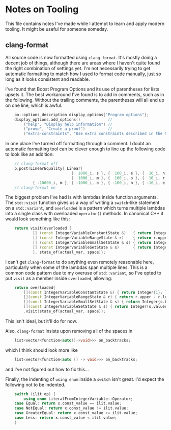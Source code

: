 Notes on Tooling
================

This file contains notes I've made while I attempt to learn and apply modern tooling. It might be
useful for someone someday.

clang-format
------------

All source code is now formatted using ``clang-format``. It's mostly doing a decent job of things,
although there are areas where I haven't quite found the right combination of settings yet. I'm not
necessarily trying to get automatic formatting to match how I used to format code manually, just so
long as it looks consistent and readable.

I've found that Boost Program Options and its use of parentheses for lists upsets it. The best
workaround I've found is to add in comments, such as in the following. Without the trailing
comments, the parentheses will all end up on one line, which is awful.
```C++
    po::options_description display_options{"Program options"};
    display_options.add_options()            //
        ("help", "Display help information") //
        ("prove", "Create a proof")          //
        ("extra-constraints", "Use extra constraints described in the MiniCP paper");

```

In one place I've turned off formatting through a comment. I doubt an automatic formatting tool can
be clever enough to line up the following code to look like an addition:
```C++
    // clang-format off
    p.post(LinearEquality{ Linear{
                             {  1000_i, s }, {  100_i, e }, {  10_i, n }, {  1_i, d },
                             {  1000_i, m }, {  100_i, o }, {  10_i, r }, {  1_i, e },
            { -10000_i, m }, { -1000_i, o }, { -100_i, n }, { -10_i, e }, { -1_i, y }, }, 0_i });
    // clang-format on
```

The biggest problem I've had is with lambdas inside function arguments. The ``std::visit`` function
gives us a way of writing a ``switch``-like statement on a ``std::variant``, and ``overloaded`` is a
pattern which turns multiple lambdas into a single class with overloaded ``operator()`` methods. In
canonical C++ it would look something like this:
```C++
    return visit{overloaded {
            [] (const IntegerVariableConstantState &)   { return Integer{ 1 }; },
            [] (const IntegerVariableRangeState & r)    { return r.upper - r.lower + Integer{ 1 }; },
            [] (const IntegerVariableSmallSetState & s) { return Integer{ s.bits.popcount() }; },
            [] (const IntegerVariableSetState & s)      { return Integer(s.values->size()); }
            }, state_of(actual_var, space)};
```

I can't get ``clang-format`` to do anything even remotely reasonable here, particularly when some of
the lambdas span multiple lines. This is a common code pattern due to my overuse of
``std::variant``, so I've opted to put ``visit`` as a member inside ``overloaded``, allowing:
```C++
    return overloaded{
        [](const IntegerVariableConstantState &) { return Integer{1}; },
        [](const IntegerVariableRangeState & r) { return r.upper - r.lower + Integer{1}; },
        [](const IntegerVariableSmallSetState & s) { return Integer{s.bits.popcount()}; },
        [](const IntegerVariableSetState & s) { return Integer(s.values->size()); }}
        .visit(state_of(actual_var, space));
```
This isn't ideal, but it'll do for now.

Also, ``clang-format`` insists upon removing all of the spaces in
```C++
    list<vector<function<auto()->void>>> on_backtracks;
```
which I think should look more like
```C++
    list<vector<function<auto () -> void>>> on_backtracks;
```
and I've not figured out how to fix this...

Finally, the indenting of ``using enum`` inside a ``switch`` isn't great. I'd expect the following
not to be indented.
```C++
    switch (ilit.op) {
        using enum LiteralFromIntegerVariable::Operator;
    case Equal: return x.const_value == ilit.value;
    case NotEqual: return x.const_value != ilit.value;
    case GreaterEqual: return x.const_value >= ilit.value;
    case Less: return x.const_value < ilit.value;
    }
```

<!-- vim: set tw=100 spell spelllang=en : -->
